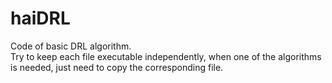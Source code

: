 # haiDRL
Code of basic DRL algorithm. \
Try to keep each file executable independently, when one of the algorithms is needed, just need to copy the corresponding file.
